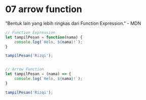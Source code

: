 # 07 arrow function

"Bentuk lain yang lebih ringkas dari Function Expression." - MDN

```javascript
// Function Expression
let tampilPesan = function(nama) {
    console.log(`Helo, ${nama}!`);
}

tampilPesan('Rizqi');


// Arrow Function
let tampilPesan = (nama) => {
    console.log(`Helo, ${nama}!`);
}

tampilPesan('Rizqi');
```
